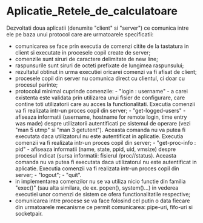 # Aplicatie_Retele_de_calculatoare
Dezvoltati doua aplicatii (denumite "client" si "server") ce comunica intre ele pe baza unui protocol care are urmatoarele specificatii:

- comunicarea se face prin executia de comenzi citite de la tastatura in client si executate in procesele copil create de server;
- comenzile sunt siruri de caractere delimitate de new line;
- raspunsurile sunt siruri de octeti prefixate de lungimea raspunsului;
- rezultatul obtinut in urma executiei oricarei comenzi va fi afisat de client;
- procesele copil din server nu comunica direct cu clientul, ci doar cu procesul parinte;
- protocolul minimal cuprinde comenzile: 
      - "login : username" - a carei existenta este validata prin utilizarea unui fisier de configurare, care contine toti utilizatorii care au acces la functionalitati. Executia comenzii va fi realizata intr-un proces copil din server;
      - "get-logged-users" - afiseaza informatii (username, hostname for remote login, time entry was made) despre utilizatorii autentificati pe sistemul de operare (vezi "man 5 utmp" si "man 3 getutent"). Aceasta comanda nu va putea fi executata daca utilizatorul nu este autentificat in aplicatie. Executia comenzii va fi realizata intr-un proces copil din server;
      - "get-proc-info : pid" - afiseaza informatii (name, state, ppid, uid, vmsize) despre procesul indicat (sursa informatii: fisierul /proc/<pid>/status). Aceasta comanda nu va putea fi executata daca utilizatorul nu este autentificat in aplicatie. Executia comenzii va fi realizata intr-un proces copil din server;
      - "logout";
      - "quit".
- in implementarea comenzilor nu se va utiliza nicio functie din familia "exec()" (sau alta similara, de ex. popen(), system()...) in vederea executiei unor comenzi de sistem ce ofera functionalitatile respective;
- comunicarea intre procese se va face folosind cel putin o data fiecare din urmatoarele mecanisme ce permit comunicarea: pipe-uri, fifo-uri si socketpair.
